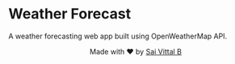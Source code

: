 # Weather Forecast
A weather forecasting web app built using OpenWeatherMap API.

<p align="center"> Made with ❤ by <a href="https://github.com/saivittalb">Sai Vittal B</a></p>
